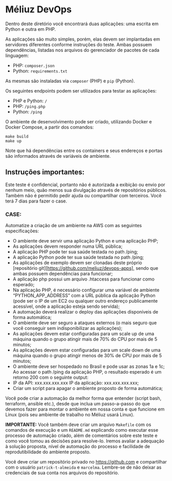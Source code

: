 # Méliuz DevOps

Dentro deste diretório você encontrará duas aplicações: uma escrita em Python e outra em PHP.

As aplicações são muito simples, porém, elas devem ser implantadas em servidores diferentes conforme instruções do teste. Ambas possuem dependências, listadas nos arquivos do gerenciador de pacotes de cada linguagem:

* PHP: `composer.json`
* Python: `requirements.txt`

As mesmas são instaladas via `composer` (PHP) e `pip` (Python).

Os seguintes endpoints podem ser utilizados para testar as aplicações:

* PHP e Python: `/`
* PHP: `/ping.php`
* Python: `/ping`

O ambiente de desenvolvimento pode ser criado, utilizando Docker e Docker Compose, a partir dos comandos:

    make build
    make up

Note que há dependências entre os containers e seus endereços e portas são informados através de variáveis de ambiente.

## Instruções importantes:
Este teste é confidencial, portanto não é autorizada a exibição ou envio por nenhum meio, quão menos sua divulgação através de repositórios públicos. Também não é permitido pedir ajuda ou compartilhar com terceiros.
Você terá 7 dias para fazer o case.

### CASE:
Automatize a criação de um ambiente na AWS com as seguintes especificações:
- O ambiente deve servir uma aplicação Python e uma aplicação PHP;
- As aplicações devem responder numa URL pública;
- A aplicação PHP pode ter sua saúde testada no path /ping;
- A aplicação Python pode ter sua saúde testada no path /ping;
- As aplicações de exemplo devem ser clonadas deste próprio [repositório git][https://github.com/meliuz/devops-apps], sendo que ambas possuem dependências para funcionar;
- A aplicação php possui um arquivo .htaccess para funcionar como esperado;
- Na aplicação PHP, é necessário configurar uma variável de ambiente “PYTHON_APP_ADDRESS” com a URL pública da aplicação Python (pode ser o IP de um EC2 ou qualquer outro endereço publicamente acessível, onde a aplicação esteja sendo servida);
- A automação deverá realizar o deploy das aplicações disponíveis de forma automática;
- O ambiente deve ser seguro a ataques externos (o mais seguro que você conseguir sem indisponibilizar as aplicações);
- As aplicações devem estar configuradas para um scale up de uma máquina quando o grupo atingir mais de 70% do CPU por mais de 5 minutos;
- As aplicações devem estar configuradas para um scale down de uma máquina quando o grupo atingir menos de 30% de CPU por mais de 5 minutos;
- O ambiente deve ser hospedado no Brasil e pode usar as zonas 1a e 1c;
Ao acessar o path /ping da aplicação PHP, o resultado esperado é um retorno 200 com o seguinte output:
- IP da API: xxx.xxx.xxx.xxx IP da aplicação: xxx.xxx.xxx.xxx;
- Criar um script para apagar o ambiente proposto de forma automática;

Você pode criar a automação da melhor forma que entender (script bash, terraform, ansible etc.), desde que inclua um passo-a-passo do que devemos fazer para montar o ambiente em nossa conta e que funcione em Linux (pois seu ambiente de trabalho no Méliuz usará Linux).

**IMPORTANTE:** Você também deve criar um arquivo `Makefile` com os comandos de execução e um `README.md` explicando como executar esse processo de automação criado, além de comentários sobre este teste e como você tomou as decisões para resolve-lo.
Iremos avaliar a adequação à solução proposta, nível de automação do processo e facilidade de reprodutibilidade do ambiente proposto.

Você deve criar um repositório privado no  https://github.com e compartilhar com o usuário `patrick-t-almeida` e `marcelma`.
Lembre-se de não deixar as credenciais de sua conta nos arquivos do repositório.
